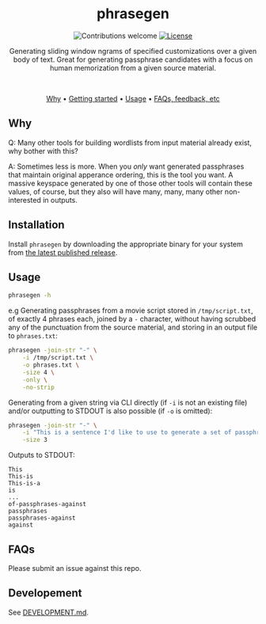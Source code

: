 <div align="center">

# phrasegen

![Contributions welcome](https://img.shields.io/badge/contributions-welcome-orange.svg)
[![License](https://img.shields.io/badge/license-MIT-blue.svg)](https://opensource.org/licenses/MIT)

Generating sliding window ngrams of specified customizations over a given body of text.
Great for generating passphrase candidates with a focus on human memorization from a
given source material.

<br/>

[Why](#why) • [Getting started](#installation) •
[Usage](#usage) • [FAQs, feedback, etc](#faqs)

</div>

## Why

Q: Many other tools for building wordlists from input material already exist, why bother
with this?

A: Sometimes less is more. When you _only_ want generated passphrases that maintain
original apperance ordering, this is the tool you want. A massive keyspace generated
by one of those other tools will contain these values, of course, but they also will
have many, many, many other non-interested in outputs.

## Installation

Install `phrasegen` by downloading the appropriate binary for your system from
[the latest published release](https://github.com/ThatOnePasswordWas40Passwords/phrasegen/releases).

## Usage

```bash
phrasegen -h
```

e.g Generating passphrases from a movie script stored in `/tmp/script.txt`, of
exactly 4 phrases each, joined by a `-` character, without having scrubbed any
of the punctuation from the source material, and storing in an output file
to `phrases.txt`:

```bash
phrasegen -join-str "-" \
    -i /tmp/script.txt \
    -o phrases.txt \
    -size 4 \
    -only \
    -no-strip
```

Generating from a given string via CLI directly (if `-i` is not an existing file)
 and/or outputting to STDOUT is also possible (if `-o` is omitted):

```bash
phrasegen -join-str "-" \
    -i "This is a sentence I'd like to use to generate a set of passphrases against." \
    -size 3
```

Outputs to STDOUT:

```text
This
This-is
This-is-a
is
...
of-passphrases-against
passphrases
passphrases-against
against
```

## FAQs

Please submit an issue against this repo.

## Developement

See [DEVELOPMENT.md](./DEVELOPMENT.md).
